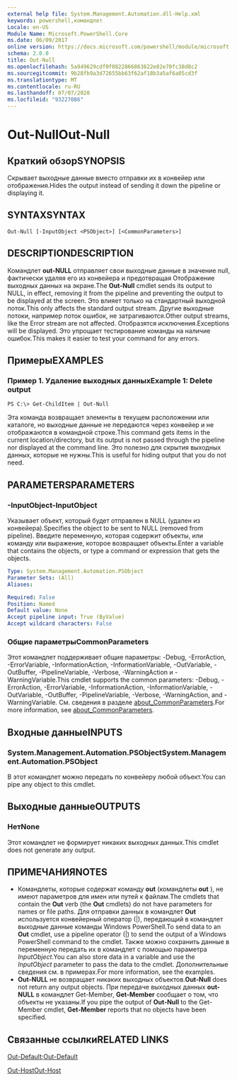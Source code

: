 ```yaml
---
external help file: System.Management.Automation.dll-Help.xml
keywords: powershell,командлет
Locale: en-US
Module Name: Microsoft.PowerShell.Core
ms.date: 06/09/2017
online version: https://docs.microsoft.com/powershell/module/microsoft.powershell.core/out-null?view=powershell-5.1&WT.mc_id=ps-gethelp
schema: 2.0.0
title: Out-Null
ms.openlocfilehash: 5a949629cdf0f0822866863822e82e70fc38d8c2
ms.sourcegitcommit: 9b28fb9a3d72655bb63f62af18b3a5af6a05cd3f
ms.translationtype: MT
ms.contentlocale: ru-RU
ms.lasthandoff: 07/07/2020
ms.locfileid: "93227086"
---
```

# <span data-ttu-id="72cc3-103">Out-Null</span><span class="sxs-lookup"><span data-stu-id="72cc3-103">Out-Null</span></span>

## <span data-ttu-id="72cc3-104">Краткий обзор</span><span class="sxs-lookup"><span data-stu-id="72cc3-104">SYNOPSIS</span></span>
<span data-ttu-id="72cc3-105">Скрывает выходные данные вместо отправки их в конвейер или отображения.</span><span class="sxs-lookup"><span data-stu-id="72cc3-105">Hides the output instead of sending it down the pipeline or displaying it.</span></span>

## <span data-ttu-id="72cc3-106">SYNTAX</span><span class="sxs-lookup"><span data-stu-id="72cc3-106">SYNTAX</span></span>

```
Out-Null [-InputObject <PSObject>] [<CommonParameters>]
```

## <span data-ttu-id="72cc3-107">DESCRIPTION</span><span class="sxs-lookup"><span data-stu-id="72cc3-107">DESCRIPTION</span></span>
<span data-ttu-id="72cc3-108">Командлет **out-NULL** отправляет свои выходные данные в значение null, фактически удаляя его из конвейера и предотвращая Отображение выходных данных на экране.</span><span class="sxs-lookup"><span data-stu-id="72cc3-108">The **Out-Null** cmdlet sends its output to NULL, in effect, removing it from the pipeline and preventing the output to be displayed at the screen.</span></span> <span data-ttu-id="72cc3-109">Это влияет только на стандартный выходной поток.</span><span class="sxs-lookup"><span data-stu-id="72cc3-109">This only affects the standard output stream.</span></span>
<span data-ttu-id="72cc3-110">Другие выходные потоки, например поток ошибок, не затрагиваются.</span><span class="sxs-lookup"><span data-stu-id="72cc3-110">Other output streams, like the Error stream are not affected.</span></span> <span data-ttu-id="72cc3-111">Отобразятся исключения.</span><span class="sxs-lookup"><span data-stu-id="72cc3-111">Exceptions will be displayed.</span></span> <span data-ttu-id="72cc3-112">Это упрощает тестирование команды на наличие ошибок.</span><span class="sxs-lookup"><span data-stu-id="72cc3-112">This makes it easier to test your command for any errors.</span></span>

## <span data-ttu-id="72cc3-113">Примеры</span><span class="sxs-lookup"><span data-stu-id="72cc3-113">EXAMPLES</span></span>

### <span data-ttu-id="72cc3-114">Пример 1. Удаление выходных данных</span><span class="sxs-lookup"><span data-stu-id="72cc3-114">Example 1: Delete output</span></span>

```
PS C:\> Get-ChildItem | Out-Null
```

<span data-ttu-id="72cc3-115">Эта команда возвращает элементы в текущем расположении или каталоге, но выходные данные не передаются через конвейер и не отображаются в командной строке.</span><span class="sxs-lookup"><span data-stu-id="72cc3-115">This command gets items in the current location/directory, but its output is not passed through the pipeline nor displayed at the command line.</span></span>
<span data-ttu-id="72cc3-116">Это полезно для скрытия выходных данных, которые не нужны.</span><span class="sxs-lookup"><span data-stu-id="72cc3-116">This is useful for hiding output that you do not need.</span></span>

## <span data-ttu-id="72cc3-117">PARAMETERS</span><span class="sxs-lookup"><span data-stu-id="72cc3-117">PARAMETERS</span></span>

### <span data-ttu-id="72cc3-118">-InputObject</span><span class="sxs-lookup"><span data-stu-id="72cc3-118">-InputObject</span></span>
<span data-ttu-id="72cc3-119">Указывает объект, который будет отправлен в NULL (удален из конвейера).</span><span class="sxs-lookup"><span data-stu-id="72cc3-119">Specifies the object to be sent to NULL (removed from pipeline).</span></span>
<span data-ttu-id="72cc3-120">Введите переменную, которая содержит объекты, или команду или выражение, которое возвращает объекты.</span><span class="sxs-lookup"><span data-stu-id="72cc3-120">Enter a variable that contains the objects, or type a command or expression that gets the objects.</span></span>

```yaml
Type: System.Management.Automation.PSObject
Parameter Sets: (All)
Aliases:

Required: False
Position: Named
Default value: None
Accept pipeline input: True (ByValue)
Accept wildcard characters: False
```

### <span data-ttu-id="72cc3-121">Общие параметры</span><span class="sxs-lookup"><span data-stu-id="72cc3-121">CommonParameters</span></span>
<span data-ttu-id="72cc3-122">Этот командлет поддерживает общие параметры: -Debug, -ErrorAction, -ErrorVariable, -InformationAction, -InformationVariable, -OutVariable, -OutBuffer, -PipelineVariable, -Verbose, -WarningAction и -WarningVariable.</span><span class="sxs-lookup"><span data-stu-id="72cc3-122">This cmdlet supports the common parameters: -Debug, -ErrorAction, -ErrorVariable, -InformationAction, -InformationVariable, -OutVariable, -OutBuffer, -PipelineVariable, -Verbose, -WarningAction, and -WarningVariable.</span></span> <span data-ttu-id="72cc3-123">См. сведения в разделе [about_CommonParameters](https://go.microsoft.com/fwlink/?LinkID=113216).</span><span class="sxs-lookup"><span data-stu-id="72cc3-123">For more information, see [about_CommonParameters](https://go.microsoft.com/fwlink/?LinkID=113216).</span></span>

## <span data-ttu-id="72cc3-124">Входные данные</span><span class="sxs-lookup"><span data-stu-id="72cc3-124">INPUTS</span></span>

### <span data-ttu-id="72cc3-125">System.Management.Automation.PSObject</span><span class="sxs-lookup"><span data-stu-id="72cc3-125">System.Management.Automation.PSObject</span></span>
<span data-ttu-id="72cc3-126">В этот командлет можно передать по конвейеру любой объект.</span><span class="sxs-lookup"><span data-stu-id="72cc3-126">You can pipe any object to this cmdlet.</span></span>

## <span data-ttu-id="72cc3-127">Выходные данные</span><span class="sxs-lookup"><span data-stu-id="72cc3-127">OUTPUTS</span></span>

### <span data-ttu-id="72cc3-128">Нет</span><span class="sxs-lookup"><span data-stu-id="72cc3-128">None</span></span>
<span data-ttu-id="72cc3-129">Этот командлет не формирует никаких выходных данных.</span><span class="sxs-lookup"><span data-stu-id="72cc3-129">This cmdlet does not generate any output.</span></span>

## <span data-ttu-id="72cc3-130">ПРИМЕЧАНИЯ</span><span class="sxs-lookup"><span data-stu-id="72cc3-130">NOTES</span></span>

* <span data-ttu-id="72cc3-131">Командлеты, которые содержат команду **out** (командлеты **out** ), не имеют параметров для имен или путей к файлам.</span><span class="sxs-lookup"><span data-stu-id="72cc3-131">The cmdlets that contain the **Out** verb (the **Out** cmdlets) do not have parameters for names or file paths.</span></span> <span data-ttu-id="72cc3-132">Для отправки данных в командлет **Out** используется конвейерный оператор (|), передающий в командлет выходные данные команды Windows PowerShell.</span><span class="sxs-lookup"><span data-stu-id="72cc3-132">To send data to an **Out** cmdlet, use a pipeline operator (|) to send the output of a Windows PowerShell command to the cmdlet.</span></span> <span data-ttu-id="72cc3-133">Также можно сохранить данные в переменную передать их в командлет с помощью параметра *InputObject*.</span><span class="sxs-lookup"><span data-stu-id="72cc3-133">You can also store data in a variable and use the *InputObject* parameter to pass the data to the cmdlet.</span></span> <span data-ttu-id="72cc3-134">Дополнительные сведения см. в примерах.</span><span class="sxs-lookup"><span data-stu-id="72cc3-134">For more information, see the examples.</span></span>
* <span data-ttu-id="72cc3-135">**Out-NULL** не возвращает никаких выходных объектов.</span><span class="sxs-lookup"><span data-stu-id="72cc3-135">**Out-Null** does not return any output objects.</span></span> <span data-ttu-id="72cc3-136">При передаче выходных данных **out-NULL** в командлет Get-Member, **Get-Member** сообщает о том, что объекты не указаны.</span><span class="sxs-lookup"><span data-stu-id="72cc3-136">If you pipe the output of **Out-Null** to the Get-Member cmdlet, **Get-Member** reports that no objects have been specified.</span></span>

## <span data-ttu-id="72cc3-137">Связанные ссылки</span><span class="sxs-lookup"><span data-stu-id="72cc3-137">RELATED LINKS</span></span>

[<span data-ttu-id="72cc3-138">Out-Default;</span><span class="sxs-lookup"><span data-stu-id="72cc3-138">Out-Default</span></span>](Out-Default.md)

[<span data-ttu-id="72cc3-139">Out-Host</span><span class="sxs-lookup"><span data-stu-id="72cc3-139">Out-Host</span></span>](Out-Host.md)
